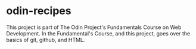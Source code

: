 # odin-recipes
This project is part of The Odin Project's Fundamentals Course on Web Development. In the Fundamental's Course, and this project, goes over the basics of git, github, and HTML.
